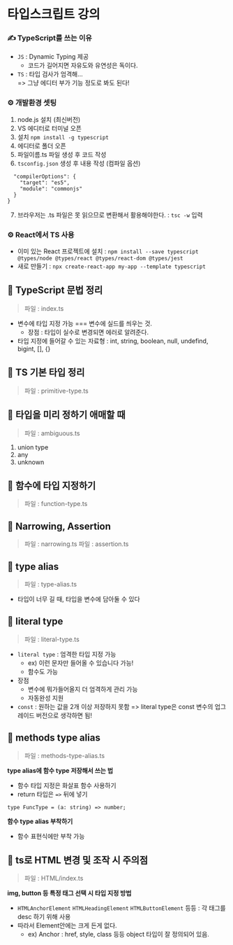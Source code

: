 # 타입스크립트 강의

### ✍ TypeScript를 쓰는 이유

- `JS` : Dynamic Typing 제공
  - 코드가 길어지면 자유도와 유연성은 독이다.
- `TS` : 타입 검사가 엄격해...<br>
  => 그냥 에디터 부가 기능 정도로 봐도 된다!

### ⚙ 개발환경 셋팅

1. node.js 설치 (최신버전)
2. VS 에디터로 터미널 오픈
3. 설치 `npm install -g typescript`
4. 에디터로 폴더 오픈
5. 파일이름.ts 파일 생성 후 코드 작성
6. `tsconfig.json` 생성 후 내용 작성 (컴파일 옵션)

```{
  "compilerOptions": {
    "target": "es5",
    "module": "commonjs"
  }
}
```

7. 브라우저는 .ts 파일은 못 읽으므로 변환해서 활용해야한다.
   : `tsc -w` 입력

### ⚙ React에서 TS 사용

- 이미 있는 React 프로젝트에 설치 : `npm install --save typescript @types/node @types/react @types/react-dom @types/jest`
- 새로 만들기 : `npx create-react-app my-app --template typescript`

## 📝 TypeScript 문법 정리

> 파일 : index.ts

- 변수에 타입 지정 가능 === 변수에 실드를 씌우는 것.
  - 장점 : 타입이 실수로 변경되면 에러로 알려준다.
- 타입 지정에 들어갈 수 있는 자료형 : int, string, boolean, null, undefind, bigint, [], {}

## 📝 TS 기본 타입 정리

> 파일 : primitive-type.ts

## 📝 타입을 미리 정하기 애매할 때

> 파일 : ambiguous.ts

1. union type
2. any
3. unknown

## 📝 함수에 타입 지정하기

> 파일 : function-type.ts

## 📝 Narrowing, Assertion

> 파일 : narrowing.ts
> 파일 : assertion.ts

## 📝 type alias

> 파일 : type-alias.ts

- 타입이 너무 길 때, 타입을 변수에 담아둘 수 있다

## 📝 literal type

> 파일 : literal-type.ts

- `literal type` : 엄격한 타입 지정 가능
  - ex) 이런 문자만 들어올 수 있습니다 가능!
  - 함수도 가능
- 장점
  - 변수에 뭐가들어올지 더 엄격하게 관리 가능
  - 자동완성 지원
- `const` : 원하는 값을 2개 이상 저장하지 못함
  => literal type은 const 변수의 업그레이드 버전으로 생각하면 됨!

## 📝 methods type alias

> 파일 : methods-type-alias.ts

**type alias에 함수 type 저장해서 쓰는 법**<br>

- 함수 타입 지정은 화살표 함수 사용하기
- return 타입은 `=>` 뒤에 넣기

```
type FuncType = (a: string) => number;
```

**함수 type alias 부착하기**

- 함수 표현식에만 부착 가능

## 📝 ts로 HTML 변경 및 조작 시 주의점

> 파일 : HTML/index.ts

**img, button 등 특정 태그 선택 시 타입 지정 방법**

- `HTMLAnchorElement` `HTMLHeadingElement` `HTMLButtonElement` 등등 : 각 태그를 desc 하기 위해 사용
- 따라서 Element안에는 크게 든게 없다.
  - ex) Anchor : href, style, class 등등 object 타입이 잘 정의되어 있음.

